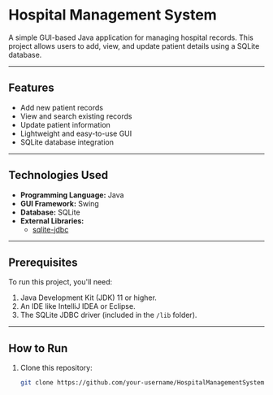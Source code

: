 # Hospital Management System

A simple GUI-based Java application for managing hospital records. This project allows users to add, view, and update patient details using a SQLite database.

---

## Features
- Add new patient records
- View and search existing records
- Update patient information
- Lightweight and easy-to-use GUI
- SQLite database integration

---

## Technologies Used
- **Programming Language:** Java
- **GUI Framework:** Swing
- **Database:** SQLite
- **External Libraries:**
  - [sqlite-jdbc](https://github.com/xerial/sqlite-jdbc)

---

## Prerequisites
To run this project, you'll need:
1. Java Development Kit (JDK) 11 or higher.
2. An IDE like IntelliJ IDEA or Eclipse.
3. The SQLite JDBC driver (included in the `/lib` folder).

---

## How to Run
1. Clone this repository:
   ```bash
   git clone https://github.com/your-username/HospitalManagementSystem.git
